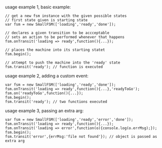 usage example 1, basic example:

    // get a new fsm instance with the given possible states
    // first state given is starting state
    var fsm = new SmallFSM(['loading','ready','done']);

    // declares a given transition to be accceptable
    // sets an action to be performed whenever that happens
    fsm.onTransit('loading => ready',function(){...});

    // places the machine into its starting statet
    fsm.begin();

    // attempt to push the machine into the 'ready' state
    fsm.transit('ready'); // function is executed

usage example 2, adding a custom event:

    var fsm = new SmallFSM(['loading','ready','done']);
	fsm.onTransit('loading => ready',function(){...},'readyToGo');
	fsm.on('readyToGo',function(){...});
	fsm.begin();
	fsm.transit('ready'); // two functions executed

usage example 3, passing an extra arg:

	var fsm = new SmallFSM(['loading','ready','error','done']);
	fsm.onTransit('loading => ready',function(){...});
	fsm.onTransit('loading => error',function(o){console.log(o.errMsg);});
	fsm.begin();
	fsm.transit('error',{errMsg:'file not found'}); // object is passed as extra arg


